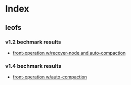 # Index
## leofs
### v1.2 bechmark results
* [front-operation w/recover-node and auto-compaction](https://github.com/leo-project/notes/tree/master/leofs/benchmark/leofs/1.2/recover_with_front)

### v1.4 bechmark results
* [front-operation w/auto-compaction](https://github.com/leo-project/notes/tree/master/leofs/benchmark/leofs/1.4/front)
